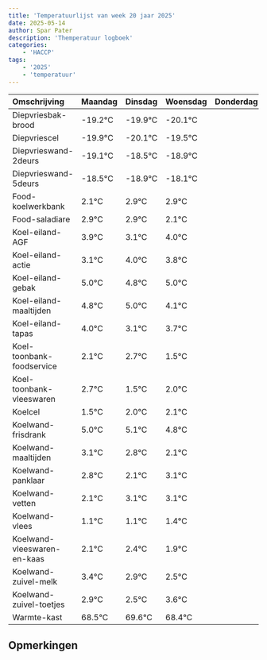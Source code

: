 ```yaml
---
title: 'Temperatuurlijst van week 20 jaar 2025'
date: 2025-05-14
author: Spar Pater
description: 'Themperatuur logboek'
categories:
    - 'HACCP'
tags:
    - '2025'
    - 'temperatuur'
---
```

|Omschrijving|Maandag|Dinsdag|Woensdag|Donderdag|Vrijdag|Zaterdag|Zondag|
|:---|:---|:---|:---|:---|:---|:---|:---|
|Diepvriesbak-brood|-19.2°C|-19.9°C|-20.1°C| | | | |
|Diepvriescel|-19.9°C|-20.1°C|-19.5°C| | | | |
|Diepvrieswand-2deurs|-19.1°C|-18.5°C|-18.9°C| | | | |
|Diepvrieswand-5deurs|-18.5°C|-18.9°C|-18.1°C| | | | |
|Food-koelwerkbank|2.1°C|2.9°C|2.9°C| | | | |
|Food-saladiare|2.9°C|2.9°C|2.1°C| | | | |
|Koel-eiland-AGF|3.9°C|3.1°C|4.0°C| | | | |
|Koel-eiland-actie|3.1°C|4.0°C|3.8°C| | | | |
|Koel-eiland-gebak|5.0°C|4.8°C|5.0°C| | | | |
|Koel-eiland-maaltijden|4.8°C|5.0°C|4.1°C| | | | |
|Koel-eiland-tapas|4.0°C|3.1°C|3.7°C| | | | |
|Koel-toonbank-foodservice|2.1°C|2.7°C|1.5°C| | | | |
|Koel-toonbank-vleeswaren|2.7°C|1.5°C|2.0°C| | | | |
|Koelcel|1.5°C|2.0°C|2.1°C| | | | |
|Koelwand-frisdrank|5.0°C|5.1°C|4.8°C| | | | |
|Koelwand-maaltijden|3.1°C|2.8°C|2.1°C| | | | |
|Koelwand-panklaar|2.8°C|2.1°C|3.1°C| | | | |
|Koelwand-vetten|2.1°C|3.1°C|3.1°C| | | | |
|Koelwand-vlees|1.1°C|1.1°C|1.4°C| | | | |
|Koelwand-vleeswaren-en-kaas|2.1°C|2.4°C|1.9°C| | | | |
|Koelwand-zuivel-melk|3.4°C|2.9°C|2.5°C| | | | |
|Koelwand-zuivel-toetjes|2.9°C|2.5°C|3.6°C| | | | |
|Warmte-kast|68.5°C|69.6°C|68.4°C| | | | |

## Opmerkingen


